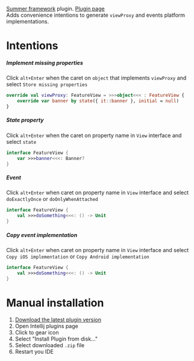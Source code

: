 [Summer framework](https://github.com/adevone/summer) plugin. [Plugin page](https://plugins.jetbrains.com/plugin/15616-summer-framework)  
Adds convenience intentions to generate `viewProxy` and events platform implementations.

# Intentions

##### Implement missing properties
Click `alt+Enter` when the caret on `object` that implements `viewProxy` and select `Store missing properties`
```kotlin
override val viewProxy: FeatureView = >>>object<<< : FeatureView {
    override var banner by state({ it::banner }, initial = null)
}
```

##### State property
Click `alt+Enter` when the caret on property name in `View` interface and select `state`
```kotlin
interface FeatureView {
    var >>>banner<<<: Banner?
}
```

##### Event
Click `alt+Enter` when caret on property name in `View` interface and select `doExactlyOnce` or `doOnlyWhenAttached`
```kotlin
interface FeatureView {
    val >>>doSomething<<<: () -> Unit
}
```

##### Copy event implementation
Click `alt+Enter` when caret on property name in `View` interface and select `Copy iOS implementation` or `Copy Android implementation`
```kotlin
interface FeatureView {
    val >>>doSomething<<<: () -> Unit
}
```

# Manual installation

1. [Download the latest plugin version](https://github.com/adevone/summer-plugin/releases)
2. Open Intellij plugins page
3. Click to gear icon
4. Select "Install Plugin from disk..."
5. Select downloaded `.zip` file
6. Restart you IDE
